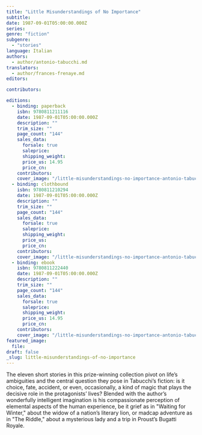 ```yaml
---
title: "Little Misunderstandings of No Importance"
subtitle:
date: 1987-09-01T05:00:00.000Z
series:
genre: "fiction"
subgenre:
  - "stories"
language: Italian
authors:
  - author/antonio-tabucchi.md
translators:
  - author/frances-frenaye.md
editors:

contributors:

editions:
  - binding: paperback
    isbn: 9780811211116
    date: 1987-09-01T05:00:00.000Z
    description: ""
    trim_size: ""
    page_count: "144"
    sales_data:
      forsale: true
      saleprice:
      shipping_weight:
      price_us: 14.95
      price_cn:
    contributors:
    cover_image: "/little-misunderstandings-no-importance-antonio-tabucchi-paperback-cover-art.jpg"
  - binding: clothbound
    isbn: 9780811210294
    date: 1987-09-01T05:00:00.000Z
    description: ""
    trim_size: ""
    page_count: "144"
    sales_data:
      forsale: true
      saleprice:
      shipping_weight:
      price_us:
      price_cn:
    contributors:
    cover_image: "/little-misunderstandings-no-importance-antonio-tabucchi-paperback-cover-art.jpg"
  - binding: ebook
    isbn: 9780811222440
    date: 1987-09-01T05:00:00.000Z
    description: ""
    trim_size: ""
    page_count: "144"
    sales_data:
      forsale: true
      saleprice:
      shipping_weight:
      price_us: 14.95
      price_cn:
    contributors:
    cover_image: "/little-misunderstandings-no-importance-antonio-tabucchi-paperback-cover-art.jpg"
featured_image:
  file:
draft: false
_slug: little-misunderstandings-of-no-importance
---
```


The eleven short stories in this prize-winning collection pivot on life’s ambiguities and the central question they pose in Tabucchi’s fiction: is it choice, fate, accident, or even, occasionally, a kind of magic that plays the decisive role in the protagonists’ lives? Blended with the author’s wonderfully intelligent imagination is his compassionate perception of elemental aspects of the human experience, be it grief as in "Waiting for Winter," about the widow of a nation’s literary lion, or madcap adventure as in "The Riddle," about a mysterious lady and a trip in Proust’s Bugatti Royale.

